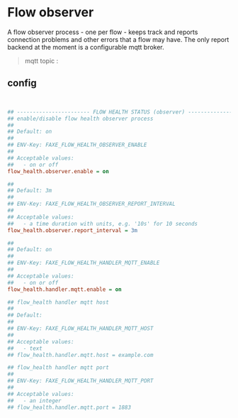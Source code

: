 # Flow observer
 

A flow observer process - one per flow - keeps track and reports connection problems and other errors that a flow
may have.
The only report backend at the moment is a configurable mqtt broker.

> mqtt topic : 

## config

```cfg


## ----------------------- FLOW HEALTH STATUS (observer) --------------------------
## enable/disable flow health observer process
## 
## Default: on
## 
## ENV-Key: FAXE_FLOW_HEALTH_OBSERVER_ENABLE
## 
## Acceptable values:
##   - on or off
flow_health.observer.enable = on

## 
## Default: 3m
## 
## ENV-Key: FAXE_FLOW_HEALTH_OBSERVER_REPORT_INTERVAL
## 
## Acceptable values:
##   - a time duration with units, e.g. '10s' for 10 seconds
flow_health.observer.report_interval = 3m

## 
## Default: on
## 
## ENV-Key: FAXE_FLOW_HEALTH_HANDLER_MQTT_ENABLE
## 
## Acceptable values:
##   - on or off
flow_health.handler.mqtt.enable = on

## flow_health handler mqtt host
## 
## Default: 
## 
## ENV-Key: FAXE_FLOW_HEALTH_HANDLER_MQTT_HOST
## 
## Acceptable values:
##   - text
## flow_health.handler.mqtt.host = example.com

## flow_health handler mqtt port
## 
## ENV-Key: FAXE_FLOW_HEALTH_HANDLER_MQTT_PORT
## 
## Acceptable values:
##   - an integer
## flow_health.handler.mqtt.port = 1883



```
 